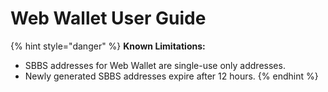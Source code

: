 # Web Wallet User Guide

{% hint style="danger" %}
**Known Limitations:**

* SBBS addresses for Web Wallet are single-use only addresses.
* Newly generated SBBS addresses expire after 12 hours.
{% endhint %}
